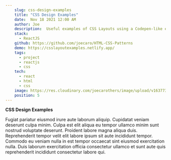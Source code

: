 ```yaml
---
    slug: css-design-examples
    title: "CSS Design Examples"
    date:  Nov 18 2021 12:00 AM
    author: Joe
    description:  Useful examples of CSS Layouts using a Codepen-like editor for  interactivity.
    stack: 
      - ReactJS
    github: https://github.com/joecaro/HTML-CSS-Patterns
    demo: https://csslayoutexamples.netlify.app/
    tags:
      - project
      - reactjs
      - css
    tech:
      - react
      - html
      - css
    image: https://res.cloudinary.com/joecarothers/image/upload/v1637734940/misc/Screenshot_2021-11-24_012200_emz6vf.png
    position: 5
---
```


**CSS Design Examples**

Fugiat pariatur eiusmod irure aute laborum aliquip. Cupidatat veniam deserunt culpa minim. Culpa est elit aliqua eu tempor ullamco minim sunt nostrud voluptate deserunt. Proident labore magna aliqua duis. Reprehenderit tempor velit elit labore ipsum sit aute incididunt tempor. Commodo eu veniam nulla in est tempor occaecat sint eiusmod exercitation nulla. Duis laborum exercitation officia consectetur ullamco et sunt aute quis reprehenderit incididunt consectetur labore qui.
